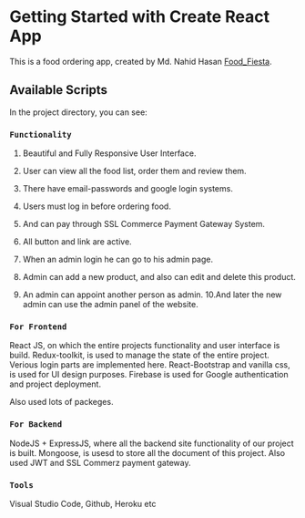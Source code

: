 # Getting Started with Create React App

This is a food ordering app, created by Md. Nahid Hasan [Food_Fiesta](https://food-fiesta-f118c.web.app).

## Available Scripts

In the project directory, you can see:

### `Functionality`

1. Beautiful and Fully Responsive User Interface.
2. User can view all the food list, order them and review them.
3. There have email-passwords and google login systems.
4. Users must log in before ordering food.
5. And can pay through SSL Commerce Payment Gateway System.
6. All button and link are active.

7. When an admin login he can go to his admin page.
8. Admin can add a new product, and also can edit and delete this product.
9. An admin can appoint another person as admin.
10.And later the new admin can use the admin panel of the website.

### `For Frontend`

React JS, on which the entire projects functionality and user interface is build.
Redux-toolkit, is used to manage the state of the entire project. Verious login parts are implemented here.
React-Bootstrap and vanilla css, is used for UI design purposes.
Firebase is used for Google authentication and project deployment.

Also used lots of packeges.


### `For Backend`

NodeJS + ExpressJS, where all the backend site functionality of our project is built.
Mongoose, is usesd to store all the document of this project.
Also used JWT and SSL Commerz payment gateway.

### `Tools`

Visual Studio Code, Github, Heroku etc